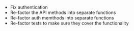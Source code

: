 - Fix authentication
- Re-factor the API methods into separate functions
- Re-factor auth memthods into separate functions
- Re-factor tests to make sure they cover the functionality